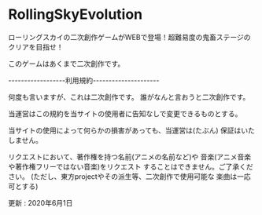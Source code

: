 # RollingSkyEvolution
ローリングスカイの二次創作ゲームがWEBで登場！超難易度の鬼畜ステージのクリアを目指せ！

このゲームはあくまで二次創作です。

------------------利用規約---------------------

何度も言いますが、これは二次創作です。
誰がなんと言おうと二次創作です。

当運営はこの規約を当サイトの使用者に告知なしで変更できるものとする。

当サイトの使用によって何らかの損害があっても、当運営は(たぶん)
保証はいたしません。

リクエストにおいて、著作権を持つ名前(アニメの名前など)や
音楽(アニメ音楽や著作権フリーではない音楽)をリクエスト
することはできません。ご了承ください。
(ただし、東方projectやその派生等、二次創作で使用可能な
楽曲は一応可とする)

更新 : 2020年6月1日
